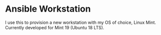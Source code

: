 # Ansible Workstation 
I use this to provision a new workstation with my OS of choice, Linux Mint. Currently developed for Mint 19 (Ubuntu 18 LTS).
